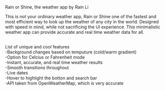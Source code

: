 Rain or Shine, the weather app by Rain Li

This is not your ordinary weather app, Rain or Shine one of the fastest and most efficient way to look up the weather of any city in the world. Designed with speed in mind, while not sacrificing the UI experience. This minimalistic weather app can provide accurate and real time weather data for all.
<br><br>

List of unique and cool features<br>
  -Background changes based on temputure (cold/warm gradient)<br>
  -Option for Celcius or Fahrenheit mode<br>
  -Instant, accurate, and real time weather results<br>
  -Smooth transitions throughout<br>
  -Live dates <br>
  -Hover to highlight the botton and search bar<br>
  -API taken from OpenWeatherMap, which is very accurate<br>

 
